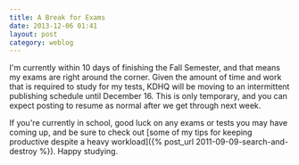 ```yaml
---
title: A Break for Exams
date: 2013-12-06 01:41
layout: post
category: weblog
---
```

I'm currently within 10 days of finishing the Fall Semester, and that means my exams are right around the corner. Given the amount of time and work that is required to study for my tests, KDHQ will be moving to an intermittent publishing schedule until December 16. This is only temporary, and you can expect posting to resume as normal after we get through next week.

If you're currently in school, good luck on any exams or tests you may have coming up, and be sure to check out [some of my tips for keeping productive despite a heavy workload]({% post_url 2011-09-09-search-and-destroy %}). Happy studying.